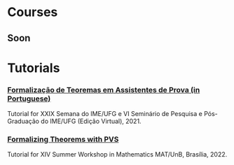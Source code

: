 
# Courses
## Soon

# Tutorials

### [Formalização de Teoremas em Assistentes de Prova (in Portuguese)](Tutorials/Semana_IME_UFG_2021)
 Tutorial for XXIX Semana do IME/UFG e VI Seminário de Pesquisa e Pós-Graduação do IME/UFG (Edição Virtual), 2021. 
 
 ### [Formalizing Theorems with PVS](Tutorials/Workshop_UnB_2022)
 Tutorial for XIV Summer Workshop in Mathematics MAT/UnB, Brasília, 2022.
